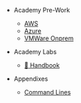 <!-- _sidebar.md -->

- Academy Pre-Work
  - [AWS](aws/aws-prework.md)
  - [Azure](azure/azure-prework.md)
  - [VMWare Onprem](vmware/vmware-prework.md)

- Academy Labs
  - [:book: Handbook](handbook.md)

- Appendixes
  - [Command Lines](common/clis/clis.md)
